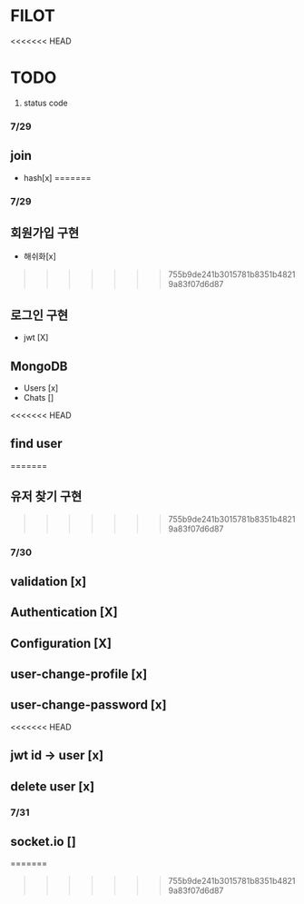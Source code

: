 # FILOT

<<<<<<< HEAD
# TODO

1.  status code

### 7/29

## join

-   hash[x]
=======
### 7/29

## 회원가입 구현

-   해쉬화[x]
>>>>>>> 755b9de241b3015781b8351b48219a83f07d6d87

## 로그인 구현

-   jwt [X]

## MongoDB

-   Users [x]
-   Chats []

<<<<<<< HEAD
## find user
=======
## 유저 찾기 구현
>>>>>>> 755b9de241b3015781b8351b48219a83f07d6d87

### 7/30

## validation [x]

## Authentication [X]

## Configuration [X]

## user-change-profile [x]

## user-change-password [x]
<<<<<<< HEAD

## jwt id -> user [x]

## delete user [x]

### 7/31

## socket.io []
=======
>>>>>>> 755b9de241b3015781b8351b48219a83f07d6d87
